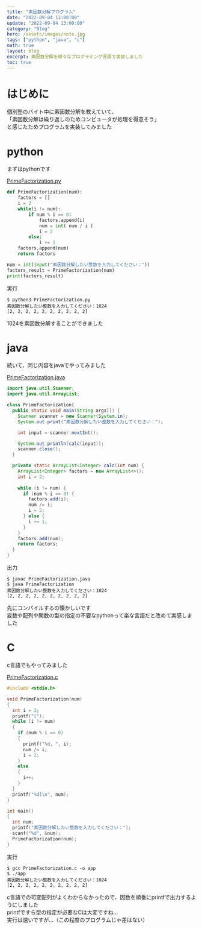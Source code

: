 ```yaml
---
title: "素因数分解プログラム"
date: "2022-09-04 13:00:00"
update: "2022-09-04 13:00:00"
category: "Blog"
hero: /assets/images/note.jpg
tags: ["python", "java", "c"]
math: true
layout: blog
excerpt: 素因数分解を様々なプログラミング言語で実装しました
toc: true
---
```


# はじめに

個別塾のバイト中に素因数分解を教えていて、  
「素因数分解は繰り返しのためコンピュータが処理を得意そう」  
と感じたためプログラムを実装してみました

# python
まずはpythonです

[PrimeFactorization.py](https://github.com/Absolute-Value/PrimeFactorization/blob/main/PrimeFactorization.py)
```python
def PrimeFactorization(num):
    factors = []
    i = 2
    while(i != num):
        if num % i == 0:
            factors.append(i)
            num = int( num / i )
            i = 2
        else:
            i += 1
    factors.append(num)
    return factors

num = int(input("素因数分解したい整数を入力してください："))
factors_result = PrimeFactorization(num)
print(factors_result)
```

実行
```console
$ python3 PrimeFactorization.py
素因数分解したい整数を入力してください：1024
[2, 2, 2, 2, 2, 2, 2, 2, 2, 2]
```

1024を素因数分解することができました

# java
続いて、同じ内容をjavaでやってみました

[PrimeFactorization.java](https://github.com/Absolute-Value/PrimeFactorization/blob/main/PrimeFactorization.java)
```java
import java.util.Scanner;
import java.util.ArrayList;

class PrimeFactorization{
  public static void main(String args[]) {
    Scanner scanner = new Scanner(System.in);
    System.out.print("素因数分解したい整数を入力してください：");

    int input = scanner.nextInt();

    System.out.println(calc(input));
    scanner.close();
  }

  private static ArrayList<Integer> calc(int num) {
    ArrayList<Integer> factors = new ArrayList<>();
    int i = 2;
    
    while (i != num) {
      if (num % i == 0) {
        factors.add(i);
        num /= i;
        i = 2;
      } else {
        i += 1;
      }
    }
    factors.add(num);
    return factors;
  }
}
```

出力
```console
$ javac PrimeFactorization.java
$ java PrimeFactorization
素因数分解したい整数を入力してください：1024
[2, 2, 2, 2, 2, 2, 2, 2, 2, 2]
```
先にコンパイルするの懐かしいです  
変数や配列や関数の型の指定の不要なpythonって楽な言語だと改めて実感しました

# C
c言語でもやってみました

[PrimeFactorization.c](https://github.com/Absolute-Value/PrimeFactorization/blob/main/PrimeFactorization.c)
```c
#include <stdio.h>

void PrimeFactorization(num)
{
  int i = 2;
  printf("[");
  while (i != num)
  {
    if (num % i == 0)
    {
      printf("%d, ", i);
      num /= i;
      i = 2;
    }
    else
    {
      i++;
    }
  }
  printf("%d]\n", num);
}

int main()
{
  int num;
  printf("素因数分解したい整数を入力してください：");
  scanf("%d", &num);
  PrimeFactorization(num);
}
```

実行
```console
$ gcc PrimeFactorization.c -o app   
$ ./app
素因数分解したい整数を入力してください：1024
[2, 2, 2, 2, 2, 2, 2, 2, 2, 2]
```

c言語での可変配列がよくわからなかったので、因数を順番にprintfで出力するようにしました  
printfですら型の指定が必要なCは大変ですね...  
実行は速いですが...（この程度のプログラムじゃ差はない）